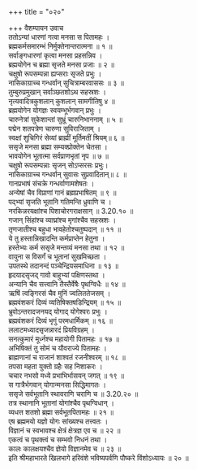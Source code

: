 +++
title = "०२०"

+++
वैशम्पायन उवाच  
ततोऽन्यां धारणां गत्वा मनसा स पितामहः ।  
ब्रह्मकर्मसमारम्भं निर्मुक्तेनान्तरात्मना ॥ १ ॥  
सर्वाङ्गधारणां कृत्वा मनसा प्रहसन्निव ।  
ब्रह्मयोगेन च ब्रह्मा सृजते मनसा प्रजाः ॥ २ ॥  
चक्षुषो रूपसम्पन्ना ह्यप्सराः सृजते प्रभुः ।  
नासिकाग्राच्च गन्धर्वान् सुचित्राम्बरवाससः ॥ ३ ॥  
तुम्बुरुप्रमुखान् सर्वाञ्छतशोऽथ सहस्रशः ।  
नृत्यवादित्रकुशलान् कुशलान् सामगीतिषु ४ ॥  
ब्रह्मयोगेन योगज्ञः स्वयम्भूर्भगवान् प्रभुः ।  
चारुनेत्रां सुकेशान्तां सुभ्रूं चारुनिभाननाम् ॥ ५ ॥  
पद्मेन शतपत्रेण चारुणा सुविराजिताम् ।  
स्वक्षां शुचिगिरं सेव्यां ब्राह्मीं मूर्तिमतीं श्रियम्॥ ६ ॥  
ससृजे मनसा ब्रह्मा सम्यक्प्रोक्तेन चेतसा ।  
भावयोगेन भूतात्मा सर्वप्राणभृतां नृप ॥ ७ ॥  
चक्षुषो रूपसम्पन्नाः सृजन् सोऽप्सरसः प्रभुः।  
नासिकाग्राच्च गन्धर्वान् सुवासः सुप्रवादितान्॥ ८ ॥  
गानप्रभाषं संचक्रे गन्धर्वाणामशेषतः ।  
अन्येषां चैव विप्राणां गानं ब्रह्मप्रभाषितम् ॥ ९ ॥  
पद्भ्यां सृजति भूतानि गतिमन्ति ध्रुवाणि च ।  
नरकिन्नरयक्षांश्च पिशाचोरगराक्षसान् ॥ 3.20.१० ॥  
गजान् सिंहांश्च व्याघ्रांश्च मृगांश्चैव सहस्रशः ।  
तृणजातीश्च बहुधा भावहेतोश्चतुष्पदान् ॥ ११ ॥  
ये तु हस्तान्निखादन्ति कर्मप्राप्तेन हेतुना ।  
हस्तेभ्यः कर्म ससृजे मन्तव्यं मनसा तथा ॥ १२ ॥  
वायुना स विसर्गं च भूतानां सुखमिच्छता ।  
उपतस्थे तदानन्दं पञ्चेन्द्रियसमाधिना ॥ १३ ॥  
हृदयादसृजद् गावो बाहुभ्यां पक्षिणस्तथा ।  
अन्यानि चैव सत्त्वानि तैस्तैर्वेषैः पृथग्विधैः ॥ १४ ॥  
ऋषिं त्वङ्गिरसं चैव मुनिं ज्वलिततेजसम् ।  
ब्रह्मवंशकरं दिव्यं व्यतिषिक्तषडिन्द्रियम् ॥ १५ ॥  
भ्रुवोऽन्तरादजनयद् योगाद् योगेश्वरः प्रभुः ।  
ब्रह्मवंशकरं दिव्यं भृगुं परमधार्मिकम् ॥ १६ ॥  
ललाटमध्यादसृजन्नारदं प्रियविग्रहम् ।  
सनत्कुमारं मूर्ध्नश्च महायोगी पितामहः ॥ १७ ॥  
अभिषिक्तं तु सोमं च यौवराज्ये पितामहः ।  
ब्राह्मणानां च राजानं शाश्वतं रजनीश्वरम् ॥ १८ ॥  
तपसा महता युक्तो ग्रहैः सह निशाकरः ।  
चचार नभसो मध्ये प्रभाभिर्भासयन् जगत् ॥ १९ ॥  
स गात्रैर्भगवान् योगान्मनसा सिद्धिमागतः ।  
ससृजे सर्वभूतानि स्थावराणि चराणि च ॥ 3.20.२० ॥  
तत्र स्थानानि भूतानां योगांश्चैव पृथग्विधान् ।  
व्यधत्त शतशो ब्रह्मा सर्वभूतपितामहः ॥ २१ ॥  
एष ब्रह्ममयो यज्ञो योगः सांख्यश्च तत्त्वतः ।  
विज्ञानं च स्वभावश्च क्षेत्रं क्षेत्रज्ञ एव च ॥ २२ ॥  
एकत्वं च पृथक्त्वं च सम्भवो निधनं तथा ।  
कालः कालक्षयश्चैव ज्ञेयो विज्ञानमेव च ॥ २३ ॥  
इति श्रीमहाभारते खिलभागे हरिवंशे भविष्यपर्वणि पौष्करे विंशोऽध्यायः ॥ २० ॥